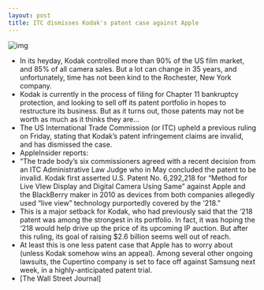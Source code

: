 ```yaml
---
layout: post
title: ITC dismisses Kodak's patent case against Apple
---
```

![img](http://media.idownloadblog.com/wp-content/uploads/2012/01/kodak-logo.jpg)
* In its heyday, Kodak controlled more than 90% of the US film market, and 85% of all camera sales. But a lot can change in 35 years, and unfortunately, time has not been kind to the Rochester, New York company.
* Kodak is currently in the process of filing for Chapter 11 bankruptcy protection, and looking to sell off its patent portfolio in hopes to restructure its business. But as it turns out, those patents may not be worth as much as it thinks they are…
* The US International Trade Commission (or ITC) upheld a previous ruling on Friday, stating that Kodak’s patent infringement claims are invalid, and has dismissed the case.
* AppleInsider reports:
* “The trade body’s six commissioners agreed with a recent decision from an ITC Administrative Law Judge who in May concluded the patent to be invalid. Kodak first asserted U.S. Patent No. 6,292,218 for “Method for Live VIew Display and Digital Camera Using Same” against Apple and the BlackBerry maker in 2010 as devices from both companies allegedly used “live view” technology purportedly covered by the ‘218.”
* This is a major setback for Kodak, who had previously said that the ‘218 patent was among the strongest in its portfolio. In fact, it was hoping the ‘218 would help drive up the price of its upcoming IP auction. But after this ruling, its goal of raising $2.6 billion seems well out of reach.
* At least this is one less patent case that Apple has to worry about (unless Kodak somehow wins an appeal). Among several other ongoing lawsuits, the Cupertino company is set to face off against Samsung next week, in a highly-anticipated patent trial.
* [The Wall Street Journal]

